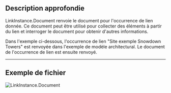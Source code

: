 ## Description approfondie
LinkInstance.Document renvoie le document pour l'occurrence de lien donnée. Ce document peut être utilisé pour collecter des éléments à partir du lien et interroger le document pour obtenir d'autres informations.

Dans l'exemple ci-dessous, l'occurrence de lien "Site exemple Snowdown Towers" est renvoyée dans l'exemple de modèle architectural. Le document de l'occurrence de lien est ensuite renvoyé.
___
## Exemple de fichier

![LinkInstance.Document](./Revit.Elements.LinkInstance.Document_img.jpg)
